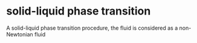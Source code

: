 # solid-liquid phase transition
A solid-liquid phase transition procedure, the fluid is considered as a non-Newtonian fluid
